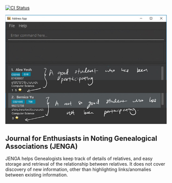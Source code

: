 [![CI Status](https://github.com/se-edu/addressbook-level3/workflows/Java%20CI/badge.svg)](https://github.com/se-edu/addressbook-level3/actions)

![Ui](docs/images/Ui.png)

## Journal for Enthusiasts in Noting Genealogical Associations (JENGA)

JENGA helps Genealogists keep track of details of relatives, and easy storage and retrieval of the relationship between relatives. It does not cover discovery of new information, other than highlighting links/anomalies between existing information.
